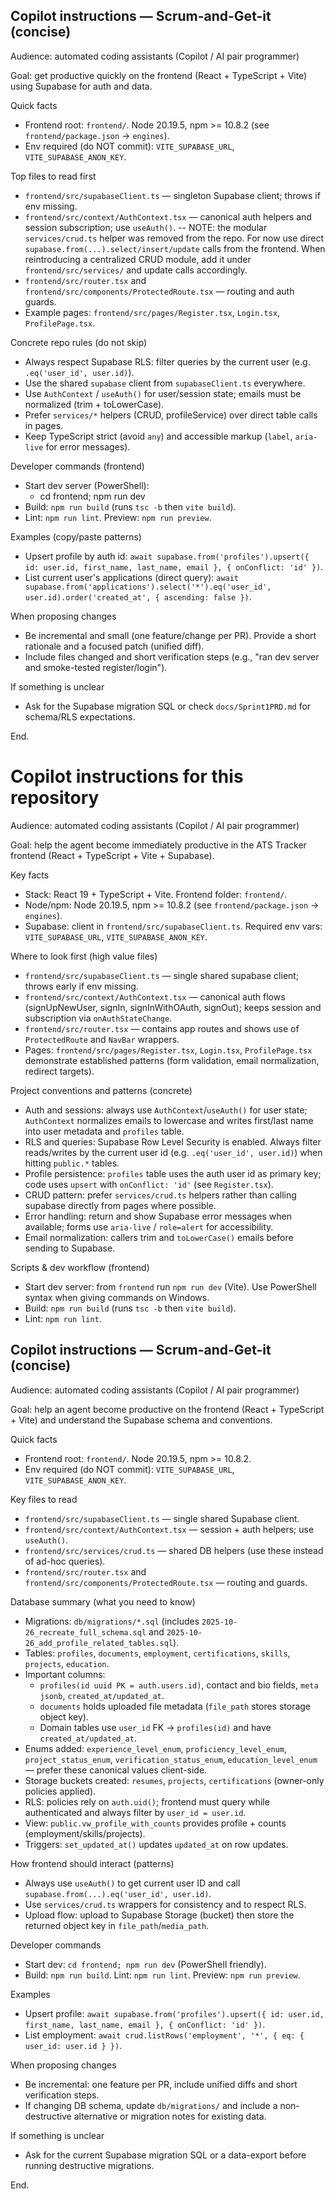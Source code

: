 ## Copilot instructions — Scrum-and-Get-it (concise)

Audience: automated coding assistants (Copilot / AI pair programmer)

Goal: get productive quickly on the frontend (React + TypeScript + Vite) using Supabase for auth and data.

Quick facts

- Frontend root: `frontend/`. Node 20.19.5, npm >= 10.8.2 (see `frontend/package.json` -> `engines`).
- Env required (do NOT commit): `VITE_SUPABASE_URL`, `VITE_SUPABASE_ANON_KEY`.

Top files to read first

- `frontend/src/supabaseClient.ts` — singleton Supabase client; throws if env missing.
- `frontend/src/context/AuthContext.tsx` — canonical auth helpers and session subscription; use `useAuth()`.
  -- NOTE: the modular `services/crud.ts` helper was removed from the repo. For now use direct
  `supabase.from(...).select/insert/update` calls from the frontend. When reintroducing a
  centralized CRUD module, add it under `frontend/src/services/` and update calls accordingly.
- `frontend/src/router.tsx` and `frontend/src/components/ProtectedRoute.tsx` — routing and auth guards.
- Example pages: `frontend/src/pages/Register.tsx`, `Login.tsx`, `ProfilePage.tsx`.

Concrete repo rules (do not skip)

- Always respect Supabase RLS: filter queries by the current user (e.g. `.eq('user_id', user.id)`).
- Use the shared `supabase` client from `supabaseClient.ts` everywhere.
- Use `AuthContext` / `useAuth()` for user/session state; emails must be normalized (trim + toLowerCase).
- Prefer `services/*` helpers (CRUD, profileService) over direct table calls in pages.
- Keep TypeScript strict (avoid `any`) and accessible markup (`label`, `aria-live` for error messages).

Developer commands (frontend)

- Start dev server (PowerShell):
  - cd frontend; npm run dev
- Build: `npm run build` (runs `tsc -b` then `vite build`).
- Lint: `npm run lint`. Preview: `npm run preview`.

Examples (copy/paste patterns)

- Upsert profile by auth id:
  `await supabase.from('profiles').upsert({ id: user.id, first_name, last_name, email }, { onConflict: 'id' })`.
- List current user's applications (direct query):
  `await supabase.from('applications').select('*').eq('user_id', user.id).order('created_at', { ascending: false })`.

When proposing changes

- Be incremental and small (one feature/change per PR). Provide a short rationale and a focused patch (unified diff).
- Include files changed and short verification steps (e.g., "ran dev server and smoke-tested register/login").

If something is unclear

- Ask for the Supabase migration SQL or check `docs/Sprint1PRD.md` for schema/RLS expectations.

End.

# Copilot instructions for this repository

Audience: automated coding assistants (Copilot / AI pair programmer)

Goal: help the agent become immediately productive in the ATS Tracker frontend (React + TypeScript + Vite + Supabase).

Key facts

- Stack: React 19 + TypeScript + Vite. Frontend folder: `frontend/`.
- Node/npm: Node 20.19.5, npm >= 10.8.2 (see `frontend/package.json` -> `engines`).
- Supabase: client in `frontend/src/supabaseClient.ts`. Required env vars: `VITE_SUPABASE_URL`, `VITE_SUPABASE_ANON_KEY`.

Where to look first (high value files)

- `frontend/src/supabaseClient.ts` — single shared supabase client; throws early if env missing.
- `frontend/src/context/AuthContext.tsx` — canonical auth flows (signUpNewUser, signIn, signInWithOAuth, signOut); keeps session and subscription via `onAuthStateChange`.
- `frontend/src/router.tsx` — contains app routes and shows use of `ProtectedRoute` and `NavBar` wrappers.
- Pages: `frontend/src/pages/Register.tsx`, `Login.tsx`, `ProfilePage.tsx` demonstrate established patterns (form validation, email normalization, redirect targets).

Project conventions and patterns (concrete)

- Auth and sessions: always use `AuthContext`/`useAuth()` for user state; `AuthContext` normalizes emails to lowercase and writes first/last name into user metadata and `profiles` table.
- RLS and queries: Supabase Row Level Security is enabled. Always filter reads/writes by the current user id (e.g. `.eq('user_id', user.id)`) when hitting `public.*` tables.
- Profile persistence: `profiles` table uses the auth user id as primary key; code uses `upsert` with `onConflict: 'id'` (see `Register.tsx`).
- CRUD pattern: prefer `services/crud.ts` helpers rather than calling supabase directly from pages where possible.
- Error handling: return and show Supabase error messages when available; forms use `aria-live` / `role=alert` for accessibility.
- Email normalization: callers trim and `toLowerCase()` emails before sending to Supabase.

Scripts & dev workflow (frontend)

- Start dev server: from `frontend` run `npm run dev` (Vite). Use PowerShell syntax when giving commands on Windows.
- Build: `npm run build` (runs `tsc -b` then `vite build`).
- Lint: `npm run lint`.

## Copilot instructions — Scrum-and-Get-it (concise)

Audience: automated coding assistants (Copilot / AI pair programmer)

Goal: help an agent become productive on the frontend (React + TypeScript + Vite) and understand the Supabase schema and conventions.

Quick facts

- Frontend root: `frontend/`. Node 20.19.5, npm >= 10.8.2.
- Env required (do NOT commit): `VITE_SUPABASE_URL`, `VITE_SUPABASE_ANON_KEY`.

Key files to read

- `frontend/src/supabaseClient.ts` — single shared Supabase client.
- `frontend/src/context/AuthContext.tsx` — session + auth helpers; use `useAuth()`.
- `frontend/src/services/crud.ts` — shared DB helpers (use these instead of ad-hoc queries).
- `frontend/src/router.tsx` and `frontend/src/components/ProtectedRoute.tsx` — routing and guards.

Database summary (what you need to know)

- Migrations: `db/migrations/*.sql` (includes `2025-10-26_recreate_full_schema.sql` and `2025-10-26_add_profile_related_tables.sql`).
- Tables: `profiles`, `documents`, `employment`, `certifications`, `skills`, `projects`, `education`.
- Important columns:
  - `profiles(id uuid PK = auth.users.id)`, contact and bio fields, `meta jsonb`, `created_at/updated_at`.
  - `documents` holds uploaded file metadata (`file_path` stores storage object key).
  - Domain tables use `user_id` FK → `profiles(id)` and have `created_at/updated_at`.
- Enums added: `experience_level_enum`, `proficiency_level_enum`, `project_status_enum`, `verification_status_enum`, `education_level_enum` — prefer these canonical values client-side.
- Storage buckets created: `resumes`, `projects`, `certifications` (owner-only policies applied).
- RLS: policies rely on `auth.uid()`; frontend must query while authenticated and always filter by `user_id = user.id`.
- View: `public.vw_profile_with_counts` provides profile + counts (employment/skills/projects).
- Triggers: `set_updated_at()` updates `updated_at` on row updates.

How frontend should interact (patterns)

- Always use `useAuth()` to get current user ID and call `supabase.from(...).eq('user_id', user.id)`.
- Use `services/crud.ts` wrappers for consistency and to respect RLS.
- Upload flow: upload to Supabase Storage (bucket) then store the returned object key in `file_path`/`media_path`.

Developer commands

- Start dev: `cd frontend; npm run dev` (PowerShell friendly).
- Build: `npm run build`. Lint: `npm run lint`. Preview: `npm run preview`.

Examples

- Upsert profile: `await supabase.from('profiles').upsert({ id: user.id, first_name, last_name, email }, { onConflict: 'id' })`.
- List employment: `await crud.listRows('employment', '*', { eq: { user_id: user.id } })`.

When proposing changes

- Be incremental: one feature per PR, include unified diffs and short verification steps.
- If changing DB schema, update `db/migrations/` and include a non-destructive alternative or migration notes for existing data.

If something is unclear

- Ask for the current Supabase migration SQL or a data-export before running destructive migrations.

End.
